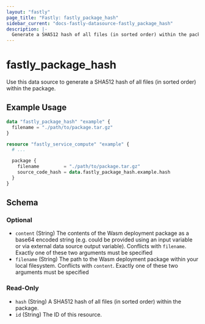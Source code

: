 ```yaml
---
layout: "fastly"
page_title: "Fastly: fastly_package_hash"
sidebar_current: "docs-fastly-datasource-fastly_package_hash"
description: |-
  Generate a SHA512 hash of all files (in sorted order) within the package.
---
```


# fastly_package_hash

Use this data source to generate a SHA512 hash of all files (in sorted order) within the package.

## Example Usage

```terraform
data "fastly_package_hash" "example" {
  filename = "./path/to/package.tar.gz"
}

resource "fastly_service_compute" "example" {
  # ...

  package {
    filename         = "./path/to/package.tar.gz"
    source_code_hash = data.fastly_package_hash.example.hash
  }
}
```

<!-- schema generated by tfplugindocs -->
## Schema

### Optional

- `content` (String) The contents of the Wasm deployment package as a base64 encoded string (e.g. could be provided using an input variable or via external data source output variable). Conflicts with `filename`. Exactly one of these two arguments must be specified
- `filename` (String) The path to the Wasm deployment package within your local filesystem. Conflicts with `content`. Exactly one of these two arguments must be specified

### Read-Only

- `hash` (String) A SHA512 hash of all files (in sorted order) within the package.
- `id` (String) The ID of this resource.

